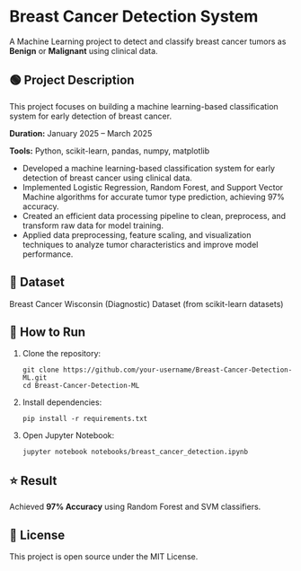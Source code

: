 # Breast Cancer Detection System

A Machine Learning project to detect and classify breast cancer tumors as **Benign** or **Malignant** using clinical data.

## 🟢 Project Description
This project focuses on building a machine learning-based classification system for early detection of breast cancer.

**Duration:** January 2025 – March 2025

**Tools:** Python, scikit-learn, pandas, numpy, matplotlib

- Developed a machine learning-based classification system for early detection of breast cancer using clinical data.
- Implemented Logistic Regression, Random Forest, and Support Vector Machine algorithms for accurate tumor type prediction, achieving 97% accuracy.
- Created an efficient data processing pipeline to clean, preprocess, and transform raw data for model training.
- Applied data preprocessing, feature scaling, and visualization techniques to analyze tumor characteristics and improve model performance.

## 📂 Dataset
Breast Cancer Wisconsin (Diagnostic) Dataset (from scikit-learn datasets)

## 🚀 How to Run
1. Clone the repository:
   ```
   git clone https://github.com/your-username/Breast-Cancer-Detection-ML.git
   cd Breast-Cancer-Detection-ML
   ```

2. Install dependencies:
   ```
   pip install -r requirements.txt
   ```

3. Open Jupyter Notebook:
   ```
   jupyter notebook notebooks/breast_cancer_detection.ipynb
   ```

## ⭐️ Result
Achieved **97% Accuracy** using Random Forest and SVM classifiers.

## 📄 License
This project is open source under the MIT License.
